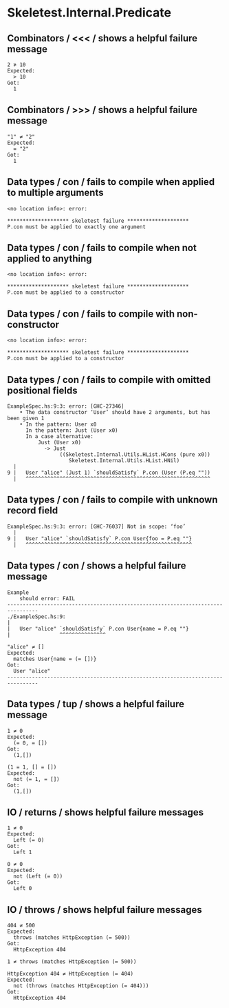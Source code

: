 # Skeletest.Internal.Predicate

## Combinators / <<< / shows a helpful failure message

```
2 ≯ 10
Expected:
  > 10
Got:
  1
```

## Combinators / >>> / shows a helpful failure message

```
"1" ≠ "2"
Expected:
  = "2"
Got:
  1
```

## Data types / con / fails to compile when applied to multiple arguments

```
<no location info>: error:
    
******************** skeletest failure ********************
P.con must be applied to exactly one argument
```

## Data types / con / fails to compile when not applied to anything

```
<no location info>: error:
    
******************** skeletest failure ********************
P.con must be applied to a constructor
```

## Data types / con / fails to compile with non-constructor

```
<no location info>: error:
    
******************** skeletest failure ********************
P.con must be applied to a constructor
```

## Data types / con / fails to compile with omitted positional fields

```
ExampleSpec.hs:9:3: error: [GHC-27346]
    • The data constructor ‘User’ should have 2 arguments, but has been given 1
    • In the pattern: User x0
      In the pattern: Just (User x0)
      In a case alternative:
          Just (User x0)
            -> Just
                 ((Skeletest.Internal.Utils.HList.HCons (pure x0))
                    Skeletest.Internal.Utils.HList.HNil)
  |
9 |   User "alice" (Just 1) `shouldSatisfy` P.con (User (P.eq ""))
  |   ^^^^^^^^^^^^^^^^^^^^^^^^^^^^^^^^^^^^^^^^^^^^^^^^^^^^^^^^^^^^
```

## Data types / con / fails to compile with unknown record field

```
ExampleSpec.hs:9:3: error: [GHC-76037] Not in scope: ‘foo’
  |
9 |   User "alice" `shouldSatisfy` P.con User{foo = P.eq ""}
  |   ^^^^^^^^^^^^^^^^^^^^^^^^^^^^^^^^^^^^^^^^^^^^^^^^^^^^^^
```

## Data types / con / shows a helpful failure message

```
Example
    should error: FAIL
--------------------------------------------------------------------------------
./ExampleSpec.hs:9:
|
|   User "alice" `shouldSatisfy` P.con User{name = P.eq ""}
|                ^^^^^^^^^^^^^^^

"alice" ≠ []
Expected:
  matches User{name = (= [])}
Got:
  User "alice"
--------------------------------------------------------------------------------
```

## Data types / tup / shows a helpful failure message

```
1 ≠ 0
Expected:
  (= 0, = [])
Got:
  (1,[])
```

```
(1 = 1, [] = [])
Expected:
  not (= 1, = [])
Got:
  (1,[])
```

## IO / returns / shows helpful failure messages

```
1 ≠ 0
Expected:
  Left (= 0)
Got:
  Left 1
```

```
0 ≠ 0
Expected:
  not (Left (= 0))
Got:
  Left 0
```

## IO / throws / shows helpful failure messages

```
404 ≠ 500
Expected:
  throws (matches HttpException (= 500))
Got:
  HttpException 404
```

```
1 ≠ throws (matches HttpException (= 500))
```

```
HttpException 404 ≠ HttpException (= 404)
Expected:
  not (throws (matches HttpException (= 404)))
Got:
  HttpException 404
```
